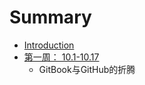 # Summary

* [Introduction](README.md)
* [第一周： 10.1-10.17](diyizhou/myfile.md)
   * GitBook与GitHub的折腾


